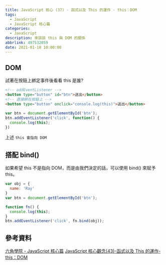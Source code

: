 ```yaml
---
title: JavaScript 核心 (37) - 函式以及 This 的運作 - this：DOM
tags:
  - JavaScript
  - JavaScript 核心篇
categories:
  - JavaScript
description: 來談談 this 與 DOM 的關係
abbrlink: 497532059
date: 2021-01-18 10:00:00
---
```

## DOM

試著在按鈕上綁定事件後看看 this 是誰?

``` HTML
<!-- addEventListener -->
<button type="button" id="btn">送出</button>
<!-- 直接綁在按鈕上 -->
<button type="button" onclick="console.log(this)">送出</button>
```

``` JavaScript
var btn = document.getElementById('btn');
btn.addEventListener('click', function() {
  console.log(this);
})
```

上述 `this 會指向 DOM`

## 搭配 bind()

如果希望 this 不是指向 DOM，而是由我們決定的話，可以使用 bind() 來賦予 this。

``` JavaScript
var obj = {
  name: 'Ray'
}
var btn = document.getElementById('btn');

function fn() {
  console.log(this);
}
btn.addEventListener('click', fn.bind(obj));
```

## 參考資料

[六角學院 - JavaScript 核心篇](https://www.hexschool.com/courses/js-core.html)
[JavaScript 核心觀念(43)-函式以及 This 的運作-this：DOM](https://hsiangfeng.github.io/javascript/20210110/3064157407/)
